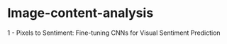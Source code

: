 # Image-content-analysis

1 -  Pixels to Sentiment: Fine-tuning CNNs for Visual Sentiment Prediction
